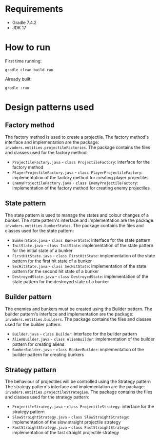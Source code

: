 # Requirements

- Gradle 7.4.2
- JDK 17

# How to run
First time running:
```
gradle clean build run
```
Already built:
```
gradle :run
```

# Design patterns used
## Factory method
The factory method is used to create a projectile.
The factory method's interface and implementation are the package: `invaders.entities.projectileFactories`.
The package contains the files and classes used for the factory method:
- `ProjectileFactory.java` - `class ProjectileFactory`: interface for the factory method
- `PlayerProjectileFactory.java` - `class PlayerProjectileFactory`: implementation of the factory method for creating player projectiles
- `EnemyProjectileFactory.java` - `class EnemyProjectileFactory`: implementation of the factory method for creating enemy projectiles

## State pattern
The state pattern is used to manage the states and colour changes of a bunker.
The state pattern's interface and implementation are the package: `invaders.entities.bunkerStates`.
The package contains the files and classes used for the state pattern:
- `BunkerState.java` - `class BunkerState`: interface for the state pattern
- `InitState.java` - `class InitState`: implementation of the state pattern for the initial state of a bunker
- `FirstHitState.java` - `class FirstHitState`: implementation of the state pattern for the first hit state of a bunker
- `SecHitState.java` - `class SecHitState`: implementation of the state pattern for the second hit state of a bunker
- `DestroyedState.java` - `class DestroyedState`: implementation of the state pattern for the destroyed state of a bunker

## Builder pattern
The enemies and bunkers must be created using the Builder pattern.
The builder pattern's interface and implementation are the package: `invaders.entities.builders`.
The package contains the files and classes used for the builder pattern:
- `Builder.java` - `class Builder`: interface for the builder pattern
- `AlienBuilder.java` - `class AlienBuilder`: implementation of the builder pattern for creating aliens
- `BunkerBuilder.java` - `class BunkerBuilder`: implementation of the builder pattern for creating bunkers

## Strategy pattern
The behaviour of projectiles will be controlled using the Strategy pattern
The strategy pattern's interface and implementation are the package: `invaders.entities.projectileStrategies`.
The package contains the files and classes used for the strategy pattern:
- `ProjectileStrategy.java` - `class ProjectileStrategy`: interface for the strategy pattern
- `SlowStraightStrategy.java` - `class SlowStraightStrategy`: implementation of the slow straight projectile strategy
- `FastStraightStrategy.java` - `class FastStraightStrategy`: implementation of the fast straight projectile strategy
